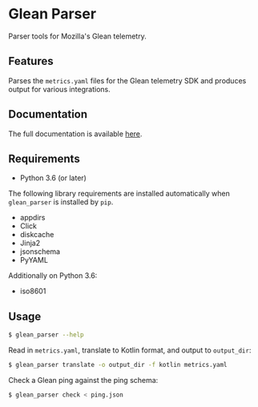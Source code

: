 # Glean Parser

Parser tools for Mozilla's Glean telemetry.

## Features

Parses the `metrics.yaml` files for the Glean telemetry SDK and produces
output for various integrations.

## Documentation

The full documentation is available
[here](https://mozilla.github.io/glean_parser/).

## Requirements

-   Python 3.6 (or later)

The following library requirements are installed automatically when
`glean_parser` is installed by `pip`.

-   appdirs
-   Click
-   diskcache
-   Jinja2
-   jsonschema
-   PyYAML

Additionally on Python 3.6:

-   iso8601

## Usage

```sh
$ glean_parser --help
```

Read in `metrics.yaml`, translate to Kotlin format, and
output to `output_dir`:

```sh
$ glean_parser translate -o output_dir -f kotlin metrics.yaml
```

Check a Glean ping against the ping schema:

```sh
$ glean_parser check < ping.json
```
